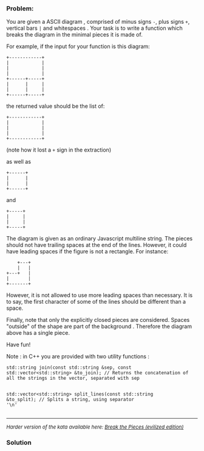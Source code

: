 ### Problem:
<p>You are given a ASCII diagram , comprised of minus signs <code>-</code>, plus signs <code>+</code>, vertical bars <code>|</code> and whitespaces <code></code>.  Your task is to write a function which breaks the diagram in the minimal pieces it is made of.</p>
<p>For example, if the input for your function is this diagram:</p>
<pre><code>+------------+
|            |
|            |
|            |
+------+-----+
|      |     |
|      |     |
+------+-----+</code></pre><p>the returned value should be the list of:</p>
<pre><code>+------------+
|            |
|            |
|            |
+------------+</code></pre><p>(note how it lost a <code>+</code> sign in the extraction)</p>
<p>as well as</p>
<pre><code>+------+
|      |
|      |
+------+</code></pre><p>and</p>
<pre><code>+-----+
|     |
|     |
+-----+</code></pre><p>The diagram is given as an ordinary Javascript multiline string.  The pieces should not have trailing spaces at the end of the lines. However, it could have leading spaces if the figure is not a rectangle. For instance:</p>
<pre><code>    +---+
    |   |
+---+   |
|       |
+-------+</code></pre><p>However, it is not allowed to use more leading spaces than necessary. It is to say, the first character of some of the lines should be different than a space.</p>
<p>Finally, note that only the explicitly closed pieces are considered.  Spaces &quot;outside&quot; of the shape are part of the background . Therefore the diagram above has a single piece.</p>
<p>Have fun!</p>
<p>Note : in C++ you are provided with two utility functions :</p>
<pre><code>std::string join(const std::string &amp;sep, const std::vector&lt;std::string&gt; &amp;to_join); // Returns the concatenation of all the strings in the vector, separated with sep 

std::vector&lt;std::string&gt; split_lines(const std::string &amp;to_split); // Splits a string, using separator &apos;\n&apos;</code></pre><hr>

<p><font size="2"><i>Harder version of the kata available here: <a href="https://www.codewars.com/kata/break-the-pieces-evilized-edition" target="_blank">Break the Pieces (evilized edition)</a></i></font></p>

### Solution
